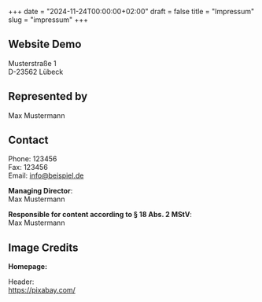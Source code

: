 +++
date = "2024-11-24T00:00:00+02:00"
draft = false
title = "Impressum"
slug = "impressum"
+++

## Website Demo

Musterstraße 1  
D-23562 Lübeck

## Represented by

Max Mustermann

## Contact

Phone: 123456  
Fax: 123456  
Email: [info@beispiel.de](mailto:info@beispiel.de)

**Managing Director**:  
Max Mustermann  

**Responsible for content according to § 18 Abs. 2 MStV**:  
Max Mustermann  

## Image Credits

**Homepage:**

Header:  
https://pixabay.com/
